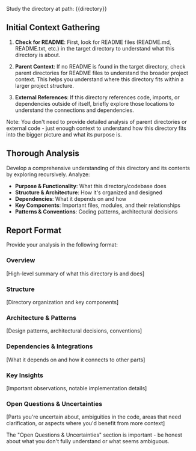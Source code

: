 Study the directory at path: {{directory}}

## Initial Context Gathering

1. **Check for README**: First, look for README files (README.md, README.txt, etc.) in the target directory to understand what this directory is about.

2. **Parent Context**: If no README is found in the target directory, check parent directories for README files to understand the broader project context. This helps you understand where this directory fits within a larger project structure.

3. **External References**: If this directory references code, imports, or dependencies outside of itself, briefly explore those locations to understand the connections and dependencies.

Note: You don't need to provide detailed analysis of parent directories or external code - just enough context to understand how this directory fits into the bigger picture and what its purpose is.

## Thorough Analysis

Develop a comprehensive understanding of this directory and its contents by exploring recursively. Analyze:

- **Purpose & Functionality**: What this directory/codebase does
- **Structure & Architecture**: How it's organized and designed
- **Dependencies**: What it depends on and how
- **Key Components**: Important files, modules, and their relationships
- **Patterns & Conventions**: Coding patterns, architectural decisions

## Report Format

Provide your analysis in the following format:

### Overview
[High-level summary of what this directory is and does]

### Structure
[Directory organization and key components]

### Architecture & Patterns
[Design patterns, architectural decisions, conventions]

### Dependencies & Integrations
[What it depends on and how it connects to other parts]

### Key Insights
[Important observations, notable implementation details]

### Open Questions & Uncertainties
[Parts you're uncertain about, ambiguities in the code, areas that need clarification, or aspects where you'd benefit from more context]

The "Open Questions & Uncertainties" section is important - be honest about what you don't fully understand or what seems ambiguous.
